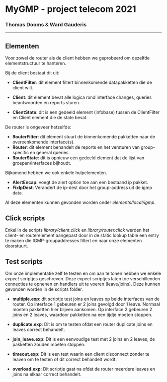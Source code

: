 # MyGMP - project telecom 2021
### Thomas Dooms & Ward Gauderis

---

## Elementen
Voor zowel de router als de client hebben we geprobeerd 
om dezelfde elementstructuur te hanteren. 

Bij de client bestaat dit uit:
- **ClientFilter**: dit element filtert binnenkomende datapakketten die de client wilt.
  
- **Client**: dit element bevat alle logica rond interface changes, queries beantwoorden en reports sturen.

- **ClientState**: dit is een gedeeld element (infobase) tussen de ClientFilter en Client element die de state bevat.
  
De router is ongeveer hetzelfde:
- **RouterFilter**: dit element stuurt de binnenkomende pakketten naar de overeenkomende interface(s).
- **Router**: dit element behandelt de reports en het versturen van group-specific en general queries.
- **RouterState**: dit is opnieuw een gedeeld element dat de lijst van groepen/interfaces bijhoudt.

Bijkomend hebben we ook enkele hulpelementen.
- **AlertEncap**: voegt de alert option toe aan een bestaand ip pakket.
- **FixIpDest**: Verandert de ip-dest door het group-address uit de igmp data.

Al deze elementen kunnen gevonden worden onder *elements/local/igmp*.

## Click scripts
Enkel in de scripts *library/client.click* en *library/router.click* werden het client- en routerelement aangepast
door in de static lookup table een entry te maken die IGMP-groupaddresses filtert en naar onze elementen doorstuurt.

## Test scripts
Om onze implementatie zelf te testen en om aan te tonen hebben 
we enkele *expect* scriptjes geschreven. Deze expect scriptjes 
laten toe verschillenden connecties te opnenen en handlers uit 
te voeren (leave/joins). Deze kunnen gevonden worden in de scripts 
folder. 

- **multiple.exp**: 
  dit scriptje test joins en leaves op beide interfaces van de 
  router. Op interface 1 gebeuren er 2 joins gevolgd door 1 leave. 
  Normaal moeten pakketten hier blijven aankomen.
  Op interface 2 gebeuren 2 joins en 2 leaves, waardoor pakketten 
  na een tijdje moeten stoppen.
  

- **duplicate.exp**: Dit is om te testen ofdat een router duplicate 
  joins en leaves correct behandelt.
  

- **join_leave.exp**: Dit is een eenvoudige test met 2 joins en 2 leaves, 
  de pakketten zouden moeten stoppen.


- **timeout.exp**: Dit is een test waarin een client disconnect 
  zonder te leaven om te testen of dit correct behandelt wordt.
  
- **overload.exp**: Dit scriptje gaat na ofdat de router meerdere leaves 
  en joins na elkaar correct behandelt.